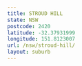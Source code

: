 ```yaml
---
title: STROUD HILL
state: NSW
postcode: 2420
latitude: -32.37931999
longitude: 151.8123007
url: /nsw/stroud-hill/
layout: suburb
---
```

